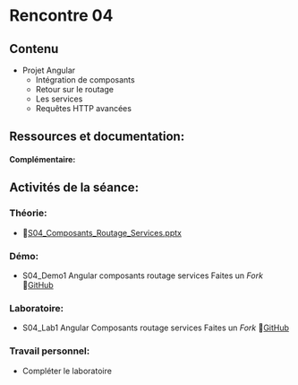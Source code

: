 # Rencontre 04

## Contenu
- Projet Angular
  - Intégration de composants
  - Retour sur le routage
  - Les services
  - Requêtes HTTP avancées



## Ressources et documentation: 

#### Complémentaire: 


## Activités de la séance: 
### Théorie:  
- 🔗[S04_Composants_Routage_Services.pptx](https://cegepedouardmontpetit-my.sharepoint.com/:p:/r/personal/valerie_turgeon_cegepmontpetit_ca/Documents/420_CW6_SITE/PowerPoints/S04%20Composants%20Routage%20Services.pptx?d=w5355a0288efb4a5894f6430da5e616d6&csf=1&web=1&e=r3cU5W)

### Démo:
- S04_Demo1 Angular composants routage services Faites un *Fork* 🔗[GitHub](https://github.com/ProgWebServicesFC/CW6_S04_Demo1)

### Laboratoire: 
- S04_Lab1 Angular Composants routage services Faites un *Fork* 🔗[GitHub](https://github.com/ProgWebServicesFC/CW6_S04_Lab1)
 
### Travail personnel: 
- Compléter le laboratoire